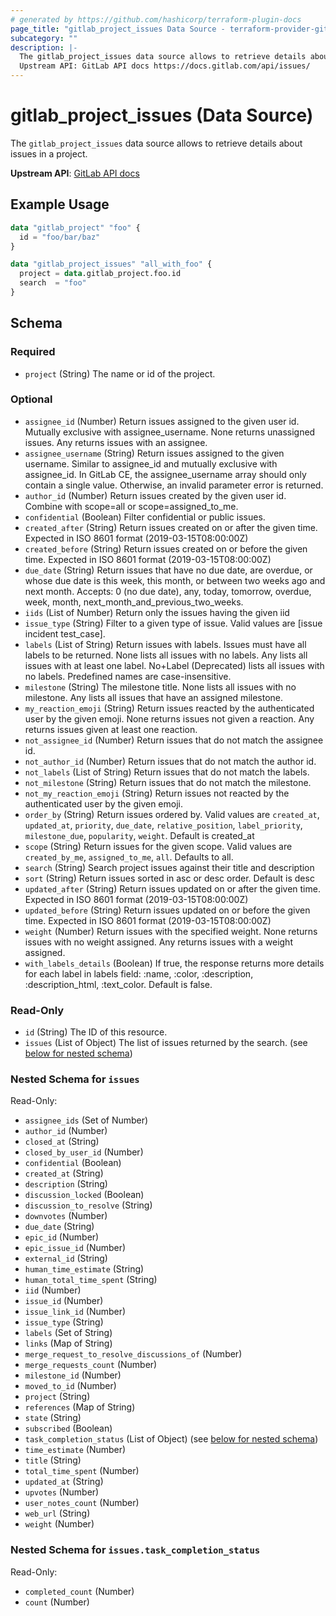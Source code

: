 ```yaml
---
# generated by https://github.com/hashicorp/terraform-plugin-docs
page_title: "gitlab_project_issues Data Source - terraform-provider-gitlab"
subcategory: ""
description: |-
  The gitlab_project_issues data source allows to retrieve details about issues in a project.
  Upstream API: GitLab API docs https://docs.gitlab.com/api/issues/
---
```


# gitlab_project_issues (Data Source)

The `gitlab_project_issues` data source allows to retrieve details about issues in a project.

**Upstream API**: [GitLab API docs](https://docs.gitlab.com/api/issues/)

## Example Usage

```terraform
data "gitlab_project" "foo" {
  id = "foo/bar/baz"
}

data "gitlab_project_issues" "all_with_foo" {
  project = data.gitlab_project.foo.id
  search  = "foo"
}
```

<!-- schema generated by tfplugindocs -->
## Schema

### Required

- `project` (String) The name or id of the project.

### Optional

- `assignee_id` (Number) Return issues assigned to the given user id. Mutually exclusive with assignee_username. None returns unassigned issues. Any returns issues with an assignee.
- `assignee_username` (String) Return issues assigned to the given username. Similar to assignee_id and mutually exclusive with assignee_id. In GitLab CE, the assignee_username array should only contain a single value. Otherwise, an invalid parameter error is returned.
- `author_id` (Number) Return issues created by the given user id. Combine with scope=all or scope=assigned_to_me.
- `confidential` (Boolean) Filter confidential or public issues.
- `created_after` (String) Return issues created on or after the given time. Expected in ISO 8601 format (2019-03-15T08:00:00Z)
- `created_before` (String) Return issues created on or before the given time. Expected in ISO 8601 format (2019-03-15T08:00:00Z)
- `due_date` (String) Return issues that have no due date, are overdue, or whose due date is this week, this month, or between two weeks ago and next month. Accepts: 0 (no due date), any, today, tomorrow, overdue, week, month, next_month_and_previous_two_weeks.
- `iids` (List of Number) Return only the issues having the given iid
- `issue_type` (String) Filter to a given type of issue. Valid values are [issue incident test_case].
- `labels` (List of String) Return issues with labels. Issues must have all labels to be returned. None lists all issues with no labels. Any lists all issues with at least one label. No+Label (Deprecated) lists all issues with no labels. Predefined names are case-insensitive.
- `milestone` (String) The milestone title. None lists all issues with no milestone. Any lists all issues that have an assigned milestone.
- `my_reaction_emoji` (String) Return issues reacted by the authenticated user by the given emoji. None returns issues not given a reaction. Any returns issues given at least one reaction.
- `not_assignee_id` (Number) Return issues that do not match the assignee id.
- `not_author_id` (Number) Return issues that do not match the author id.
- `not_labels` (List of String) Return issues that do not match the labels.
- `not_milestone` (String) Return issues that do not match the milestone.
- `not_my_reaction_emoji` (String) Return issues not reacted by the authenticated user by the given emoji.
- `order_by` (String) Return issues ordered by. Valid values are `created_at`, `updated_at`, `priority`, `due_date`, `relative_position`, `label_priority`, `milestone_due`, `popularity`, `weight`. Default is created_at
- `scope` (String) Return issues for the given scope. Valid values are `created_by_me`, `assigned_to_me`, `all`. Defaults to all.
- `search` (String) Search project issues against their title and description
- `sort` (String) Return issues sorted in asc or desc order. Default is desc
- `updated_after` (String) Return issues updated on or after the given time. Expected in ISO 8601 format (2019-03-15T08:00:00Z)
- `updated_before` (String) Return issues updated on or before the given time. Expected in ISO 8601 format (2019-03-15T08:00:00Z)
- `weight` (Number) Return issues with the specified weight. None returns issues with no weight assigned. Any returns issues with a weight assigned.
- `with_labels_details` (Boolean) If true, the response returns more details for each label in labels field: :name, :color, :description, :description_html, :text_color. Default is false.

### Read-Only

- `id` (String) The ID of this resource.
- `issues` (List of Object) The list of issues returned by the search. (see [below for nested schema](#nestedatt--issues))

<a id="nestedatt--issues"></a>
### Nested Schema for `issues`

Read-Only:

- `assignee_ids` (Set of Number)
- `author_id` (Number)
- `closed_at` (String)
- `closed_by_user_id` (Number)
- `confidential` (Boolean)
- `created_at` (String)
- `description` (String)
- `discussion_locked` (Boolean)
- `discussion_to_resolve` (String)
- `downvotes` (Number)
- `due_date` (String)
- `epic_id` (Number)
- `epic_issue_id` (Number)
- `external_id` (String)
- `human_time_estimate` (String)
- `human_total_time_spent` (String)
- `iid` (Number)
- `issue_id` (Number)
- `issue_link_id` (Number)
- `issue_type` (String)
- `labels` (Set of String)
- `links` (Map of String)
- `merge_request_to_resolve_discussions_of` (Number)
- `merge_requests_count` (Number)
- `milestone_id` (Number)
- `moved_to_id` (Number)
- `project` (String)
- `references` (Map of String)
- `state` (String)
- `subscribed` (Boolean)
- `task_completion_status` (List of Object) (see [below for nested schema](#nestedobjatt--issues--task_completion_status))
- `time_estimate` (Number)
- `title` (String)
- `total_time_spent` (Number)
- `updated_at` (String)
- `upvotes` (Number)
- `user_notes_count` (Number)
- `web_url` (String)
- `weight` (Number)

<a id="nestedobjatt--issues--task_completion_status"></a>
### Nested Schema for `issues.task_completion_status`

Read-Only:

- `completed_count` (Number)
- `count` (Number)
